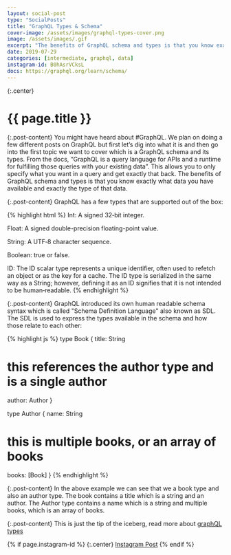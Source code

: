```yaml
---
layout: social-post
type: "SocialPosts"
title: "GraphQL Types & Schema"
cover-image: /assets/images/graphql-types-cover.png
image: /assets/images/.gif
excerpt: "The benefits of GraphQL schema and types is that you know exactly what data you have available and exactly the type of that data..."
date: 2019-07-29
categories: [intermediate, graphql, data]
instagram-id: B0hAsrVCksL
docs: https://graphql.org/learn/schema/
---
```

{:.center}
# {{ page.title }}

{:.post-content}
You might have heard about #GraphQL. We plan on doing a few different posts on
GraphQL but first let’s dig into what it is and then go into the first topic
we want to cover which is a GraphQL schema and its types. From the docs,
“GraphQL is a query language for APIs and a runtime for fulfilling those queries
with your existing data”. This allows you to only specify what you want in a query
and get exactly that back. The benefits of GraphQL schema and types is that you
know exactly what data you have available and exactly the type of that data.

{:.post-content}
GraphQL has a few types that are supported out of the box:

{% highlight html %}
Int:      A signed 32‐bit integer.

Float:    A signed double-precision floating-point value.

String:   A UTF‐8 character sequence.

Boolean:  true or false.

ID:       The ID scalar type represents a unique identifier, often used to
          refetch an object or as the key for a cache. The ID type is serialized
          in the same way as a String; however, defining it as an ID signifies
          that it is not intended to be human‐readable.
{% endhighlight %}

{:.post-content}
GraphQL introduced its own human readable schema syntax which is called "Schema Definition Language"
also known as SDL. The SDL is used to express the types available in the schema
and how those relate to each other:

{% highlight js %}
type Book {
  title: String
  # this references the author type and is a single author
  author: Author
}

type Author {
  name: String
  # this is multiple books, or an array of books
  books: [Book]
}
{% endhighlight %}

{:.post-content}
In the above example we can see that we a book type and also an author type. The book
contains a title which is a string and an author. The Author type contains a name
which is a string and multiple books, which is an array of books.

{:.post-content}
This is just the tip of the iceberg, read more about <a href="{{page.docs}}" target="_blank">graphQL types</a>

{% if page.instagram-id %}
{:.center}
<a class="insta-link" href="https://www.instagram.com/p/{{page.instagram-id}}" target="_blank">Instagram Post</a>
{% endif %}
